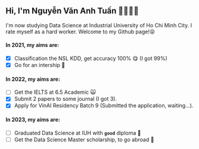 ## Hi, I'm Nguyễn Văn Anh Tuấn 👋🏼💪🏼

I'm now studying Data Science at Industrial University of Ho Chi Minh City. I rate myself as a hard worker. Welcome to my Github page!😝

#### In 2021, my aims are:

- [X] Classification the NSL KDD, get accuracy 100% 😋 (I got 99%)
- [X] Go for an intership 🤙

#### In 2022, my aims are:
- [ ] Get the IELTS at 6.5 Academic 🙀
- [X] Submit 2 papers to some journal (I got 3).
- [X] Apply for VinAI Residency Batch 9 (Submitted the application, waiting...).

#### In 2023, my aims are:
- [ ] Graduated Data Science at IUH with **`good`** diploma 🤟
- [ ] Get the Data Science Master scholarship, to go abroad 🥳
